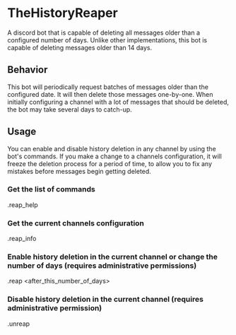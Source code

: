 # TheHistoryReaper
A discord bot that is capable of deleting all messages older than a configured number of days.  Unlike other implementations, this bot is capable of deleting messages older than 14 days.

## Behavior
This bot will periodically request batches of messages older than the configured date.  It will then delete those messages one-by-one.  When initially configuring a channel with a lot of messages that should be deleted, the bot may take several days to catch-up.

## Usage
You can enable and disable history deletion in any channel by using the bot's commands.  If you make a change to a channels configuration, it will freeze the deletion process for a period of time, to allow you to fix any mistakes before messages begin getting deleted.

### Get the list of commands
.reap_help

### Get the current channels configuration
.reap_info

### Enable history deletion in the current channel or change the number of days (requires administrative permissions)
.reap <after_this_number_of_days>

### Disable history deletion in the current channel (requires administrative permission)
.unreap

